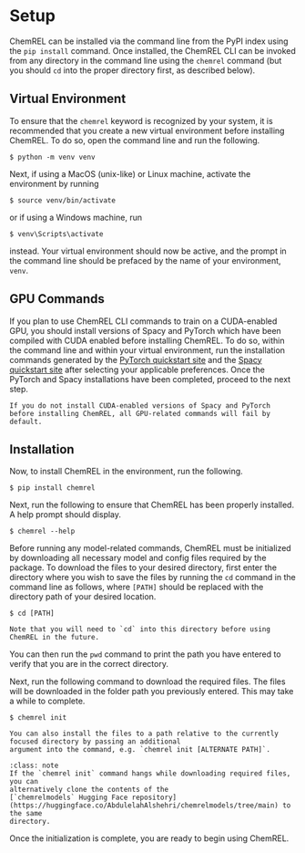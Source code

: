 # Setup
ChemREL can be installed via the command line from the PyPI index using the `pip install` command. Once installed, the
ChemREL CLI can be invoked from any directory in the command line using the `chemrel` command (but you should `cd` into
the proper directory first, as described below).

## Virtual Environment

To ensure that the `chemrel` keyword is recognized by your system, it is recommended that you create a new virtual
environment before installing ChemREL. To do so, open the command line and run the following.
```console
$ python -m venv venv
```

Next, if using a MacOS (unix-like) or Linux machine, activate the environment by running 
```console
$ source venv/bin/activate
```
or if using a Windows machine, run
```console
$ venv\Scripts\activate
```
instead. Your virtual environment should now be active, and the prompt in the command line should be 
prefaced by the name of your environment, `venv`.

## GPU Commands

If you plan to use ChemREL CLI commands to train on a CUDA-enabled GPU, you should install versions of Spacy and PyTorch
which have been compiled with CUDA enabled before installing ChemREL. To do so, within the command line and within your
virtual environment, run the installation commands generated by the 
[PyTorch quickstart site](https://pytorch.org/get-started/locally/) and the
[Spacy quickstart site](https://spacy.io/usage) after selecting your applicable preferences. Once the PyTorch and Spacy 
installations have been completed, proceed to the next step.

```{caution}
If you do not install CUDA-enabled versions of Spacy and PyTorch before installing ChemREL, all GPU-related commands will fail by default.

```

## Installation

Now, to install ChemREL in the environment, run the following.
```console
$ pip install chemrel
```

Next, run the following to ensure that ChemREL has been properly installed. A help prompt should display.
```console
$ chemrel --help
```

Before running any model-related commands, ChemREL must be initialized by downloading all necessary model and config
files required by the package. To download the files to your desired directory, first enter the directory where you wish
to save the files by running the `cd` command in the command line as follows, where `[PATH]` should be replaced
with the directory path of your desired location.
```console
$ cd [PATH]
```
```{note}
Note that you will need to `cd` into this directory before using ChemREL in the future.
```

You can then run the `pwd` command to print the path you have entered to verify that you are in the correct directory.

Next, run the following command to download the required files. The files will be downloaded in the folder path you
previously entered. This may take a while to complete.
```console
$ chemrel init
```
```{tip}
You can also install the files to a path relative to the currently focused directory by passing an additional
argument into the command, e.g. `chemrel init [ALTERNATE PATH]`.
```
```{admonition} Note for Windows installations
:class: note
If the `chemrel init` command hangs while downloading required files, you can
alternatively clone the contents of the
[`chemrelmodels` Hugging Face repository](https://huggingface.co/AbdulelahAlshehri/chemrelmodels/tree/main) to the same 
directory.
```

Once the initialization is complete, you are ready to begin using ChemREL.